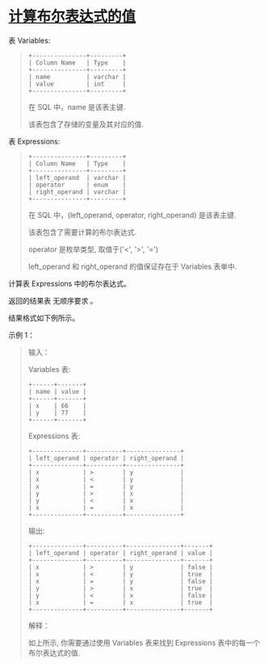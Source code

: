 #  [计算布尔表达式的值](https://leetcode.cn/problems/evaluate-boolean-expression)

表 Variables:
> ```
> +---------------+---------+
> | Column Name   | Type    |
> +---------------+---------+
> | name          | varchar |
> | value         | int     |
> +---------------+---------+
> ```
> 在 SQL 中，name 是该表主键.
> 
> 该表包含了存储的变量及其对应的值.
 

表 Expressions:
> ```
> +---------------+---------+
> | Column Name   | Type    |
> +---------------+---------+
> | left_operand  | varchar |
> | operator      | enum    |
> | right_operand | varchar |
> +---------------+---------+
> ```
> 在 SQL 中，(left_operand, operator, right_operand) 是该表主键.
> 
> 该表包含了需要计算的布尔表达式.
> 
> operator 是枚举类型, 取值于('<', '>', '=')
> 
> left_operand 和 right_operand 的值保证存在于 Variables 表单中.
 

计算表 Expressions 中的布尔表达式。

返回的结果表 无顺序要求 。

结果格式如下例所示。

 

示例 1：

> 输入：
> 
> Variables 表:
> ```
> +------+-------+
> | name | value |
> +------+-------+
> | x    | 66    |
> | y    | 77    |
> +------+-------+
> ```
> Expressions 表:
> ```
> +--------------+----------+---------------+
> | left_operand | operator | right_operand |
> +--------------+----------+---------------+
> | x            | >        | y             |
> | x            | <        | y             |
> | x            | =        | y             |
> | y            | >        | x             |
> | y            | <        | x             |
> | x            | =        | x             |
> +--------------+----------+---------------+
> ```
> 输出:
> ```
> +--------------+----------+---------------+-------+
> | left_operand | operator | right_operand | value |
> +--------------+----------+---------------+-------+
> | x            | >        | y             | false |
> | x            | <        | y             | true  |
> | x            | =        | y             | false |
> | y            | >        | x             | true  |
> | y            | <        | x             | false |
> | x            | =        | x             | true  |
> +--------------+----------+---------------+-------+
> ```
> 解释：
> 
> 如上所示, 你需要通过使用 Variables 表来找到 Expressions 表中的每一个布尔表达式的值.
